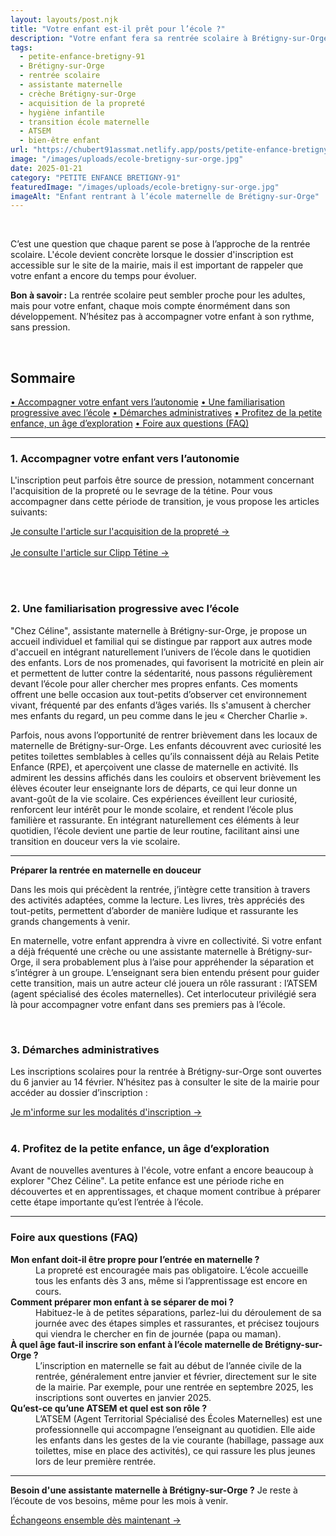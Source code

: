 ```yaml
---
layout: layouts/post.njk
title: "Votre enfant est-il prêt pour l’école ?"
description: "Votre enfant fera sa rentrée scolaire à Brétigny-sur-Orge avec une transition en douceur vers l’école."
tags: 
  - petite-enfance-bretigny-91
  - Brétigny-sur-Orge  
  - rentrée scolaire  
  - assistante maternelle  
  - crèche Brétigny-sur-Orge  
  - acquisition de la propreté  
  - hygiène infantile  
  - transition école maternelle  
  - ATSEM  
  - bien-être enfant 
url: "https://chubert91assmat.netlify.app/posts/petite-enfance-bretigny-91/ecole-bretigny-sur-orge/"
image: "/images/uploads/ecole-bretigny-sur-orge.jpg"
date: 2025-01-21
category: "PETITE ENFANCE BRETIGNY-91" 
featuredImage: "/images/uploads/ecole-bretigny-sur-orge.jpg"
imageAlt: "Enfant rentrant à l’école maternelle de Brétigny-sur-Orge"
---
```


<br>

C’est une question que chaque parent se pose à l’approche de la rentrée scolaire. L'école devient concrète lorsque le dossier d'inscription est accessible sur le site de la mairie, mais il est important de rappeler que votre enfant a encore du temps pour évoluer. 
<br>

<div class="highlighted-note">
  <p><strong>Bon à savoir :</strong> La rentrée scolaire peut sembler proche pour les adultes, mais pour votre enfant, chaque mois compte énormément dans son développement. N’hésitez pas à accompagner votre enfant à son rythme, sans pression.</p>
</div>

<br>


<div id="sommaire">
  <h2>Sommaire</h2>
  <a href="#autonomie" class="styled-link-sommaire">• Accompagner votre enfant vers l’autonomie</a>
  <a href="#familiarisation" class="styled-link-sommaire">• Une familiarisation progressive avec l’école</a>
  <a href="#administratif" class="styled-link-sommaire">• Démarches administratives</a>
  <a href="#profitez" class="styled-link-sommaire">• Profitez de la petite enfance, un âge d’exploration</a>
  <a href="#questions" class="styled-link-sommaire">• Foire aux questions (FAQ)</a>
</div>

---

### **<span id="autonomie">1. Accompagner votre enfant vers l’autonomie</span>** 

L'inscription peut parfois être source de pression, notamment concernant l'acquisition de la propreté ou le sevrage de la tétine. Pour vous accompagner dans cette période de transition, je vous propose les articles suivants:



<div class="button-wrapper">
  <a href="https://chubert91assmat.netlify.app/posts/hygiene-soins/acquisition-proprete/" target="_blank" class="btn btn-primary btn-article">Je consulte l'article sur l'acquisition de la propreté →</a>
</div>

<br>

<div class="button-wrapper">
  <a href="https://chubert91assmat.netlify.app/posts/selection-produits/clipp/" target="_blank" class="btn btn-primary btn-article">Je consulte l'article sur Clipp Tétine →</a>
</div>

<br><br>

### **<span id="familiarisation">2. Une familiarisation progressive avec l’école</span>** 

"Chez Céline", assistante maternelle à Brétigny-sur-Orge, je propose un accueil individuel et familial qui se distingue par rapport aux autres mode d'accueil en intégrant naturellement l’univers de l’école dans le quotidien des enfants. Lors de nos promenades, qui favorisent la motricité en plein air et permettent de lutter contre la sédentarité, nous passons régulièrement devant l’école pour aller chercher mes propres enfants. Ces moments offrent une belle occasion aux tout-petits d’observer cet environnement vivant, fréquenté par des enfants d’âges variés. Ils s'amusent à chercher mes enfants du regard, un peu comme dans le jeu « Chercher Charlie ».

Parfois, nous avons l’opportunité de rentrer brièvement dans les locaux de maternelle de Brétigny-sur-Orge. Les enfants découvrent avec curiosité les petites toilettes semblables à celles qu’ils connaissent déjà au Relais Petite Enfance (RPE), et aperçoivent une classe de maternelle en activité. Ils admirent les dessins affichés dans les couloirs et observent brièvement les élèves écouter leur enseignante lors de départs, ce qui leur donne un avant-goût de la vie scolaire. Ces expériences éveillent leur curiosité, renforcent leur intérêt pour le monde scolaire, et rendent l’école plus familière et rassurante. En intégrant naturellement ces éléments à leur quotidien, l’école devient une partie de leur routine, facilitant ainsi une transition en douceur vers la vie scolaire.

---

**Préparer la rentrée en maternelle en douceur**

Dans les mois qui précèdent la rentrée, j’intègre cette transition à travers des activités adaptées, comme la lecture. Les livres, très appréciés des tout-petits, permettent d’aborder de manière ludique et rassurante les grands changements à venir.

En maternelle, votre enfant apprendra à vivre en collectivité. Si votre enfant a déjà fréquenté une crèche ou une assistante maternelle à Brétigny-sur-Orge, il sera probablement plus à l’aise pour appréhender la séparation et s’intégrer à un groupe. L’enseignant sera bien entendu présent pour guider cette transition, mais un autre acteur clé jouera un rôle rassurant : l’ATSEM (agent spécialisé des écoles maternelles). Cet interlocuteur privilégié sera là pour accompagner votre enfant dans ses premiers pas à l’école.

<br>

### **<span id="administratif">3. Démarches administratives</span>** 

Les inscriptions scolaires pour la rentrée à Brétigny-sur-Orge sont ouvertes du 6 janvier au 14 février. N’hésitez pas à consulter le site de la mairie pour accéder au dossier d’inscription :



<div class="button-wrapper">
  <a href="https://www.bretigny91.fr/rentree-scolaire-2025-pensez-aux-inscriptions/" target="_blank" class="btn btn-primary btn-article">Je m'informe sur les modalités d'inscription →</a>
</div>

<br>

### **<span id="profitez">4. Profitez de la petite enfance, un âge d’exploration</span>** 

Avant de nouvelles aventures à l'école, votre enfant a encore beaucoup à explorer "Chez Céline". La petite enfance est une période riche en découvertes et en apprentissages, et chaque moment contribue à préparer cette étape importante qu’est l’entrée à l’école.

---

### **<span id="questions">Foire aux questions (FAQ)</span>**



<dl>
  <dt><strong>Mon enfant doit-il être propre pour l’entrée en maternelle ?</strong></dt>
  <dd>La propreté est encouragée mais pas obligatoire. L’école accueille tous les enfants dès 3 ans, même si l’apprentissage est encore en cours.</dd>

  <dt><strong>Comment préparer mon enfant à se séparer de moi ?</strong></dt>
  <dd>Habituez-le à de petites séparations, parlez-lui du déroulement de sa journée avec des étapes simples et rassurantes, et précisez toujours qui viendra le chercher en fin de journée (papa ou maman).</dd>

  <dt><strong>À quel âge faut-il inscrire son enfant à l’école maternelle de Brétigny-sur-Orge ?</strong></dt>
  <dd>L’inscription en maternelle se fait au début de l’année civile de la rentrée, généralement entre janvier et février, directement sur le site de la mairie. Par exemple, pour une rentrée en septembre 2025, les inscriptions sont ouvertes en janvier 2025.</dd>

  <dt><strong>Qu’est-ce qu’une ATSEM et quel est son rôle ?</strong></dt>
  <dd>L’ATSEM (Agent Territorial Spécialisé des Écoles Maternelles) est une professionnelle qui accompagne l’enseignant au quotidien. Elle aide les enfants dans les gestes de la vie courante (habillage, passage aux toilettes, mise en place des activités), ce qui rassure les plus jeunes lors de leur première rentrée.</dd>

 
</dl>
<script type="application/ld+json">
{
  "@context": "https://schema.org",
  "@type": "FAQPage",
  "mainEntity": [
    {
      "@type": "Question",
      "name": "Mon enfant doit-il être propre pour l’entrée en maternelle ?",
      "acceptedAnswer": {
        "@type": "Answer",
        "text": "La propreté est encouragée mais pas obligatoire. L’école accueille tous les enfants dès 3 ans, même si l’apprentissage est encore en cours."
      }
    },
    {
      "@type": "Question",
      "name": "Comment préparer mon enfant à se séparer de moi ?",
      "acceptedAnswer": {
        "@type": "Answer",
        "text": "Habituez-le à de petites séparations, parlez-lui du déroulement de sa journée avec des étapes simples et rassurantes, et précisez toujours qui viendra le chercher en fin de journée (papa ou maman)."
      }
    },
    {
      "@type": "Question",
      "name": "À quel âge faut-il inscrire son enfant à l’école maternelle de Brétigny-sur-Orge ?",
      "acceptedAnswer": {
        "@type": "Answer",
        "text": "L’inscription en maternelle se fait au début de l’année civile de la rentrée, généralement entre janvier et février, directement sur le site de la mairie. Par exemple, pour une rentrée en septembre 2025, les inscriptions sont ouvertes en janvier 2025."
      }
    },
    {
      "@type": "Question",
      "name": "Qu’est-ce qu’une ATSEM et quel est son rôle ?",
      "acceptedAnswer": {
        "@type": "Answer",
        "text": "L’ATSEM (Agent Territorial Spécialisé des Écoles Maternelles) est une professionnelle qui accompagne l’enseignant au quotidien. Elle aide les enfants dans les gestes de la vie courante (habillage, passage aux toilettes, mise en place des activités), ce qui rassure les plus jeunes lors de leur première rentrée."
      }
    }
  ]
}
</script>


---


<div class="highlighted-note">
  <p><strong>Besoin d'une assistante maternelle à Brétigny-sur-Orge ?</strong> Je reste à l’écoute de vos besoins, même pour les mois à venir.</p>
</div>

<div class="button-wrapper">
  <a href="https://chubert91assmat.netlify.app/contact/" target="_blank" class="btn btn-primary btn-article">Échangeons ensemble dès maintenant →</a>
</div>





<script src="https://static.elfsight.com/platform/platform.js" async></script>


